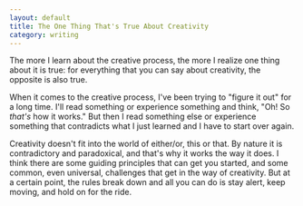 ```yaml
---
layout: default
title: The One Thing That's True About Creativity
category: writing
---
```


The more I learn about the creative process, the more I realize one thing about it is true: for everything that you can say about creativity, the opposite is also true. 

When it comes to the creative process, I've been trying to "figure it out" for a long time. I'll read something or experience something and think, "Oh! So *that's* how it works." But then I read something else or experience something that contradicts what I just learned and I have to start over again.

Creativity doesn't fit into the world of either/or, this or that. By nature it is contradictory and paradoxical, and that's why it works the way it does. I think there are some guiding principles that can get you started, and some common, even universal, challenges that get in the way of creativity. But at a certain point, the rules break down and all you can do is stay alert, keep moving, and hold on for the ride.